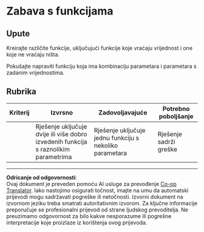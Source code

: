 <!--
CO_OP_TRANSLATOR_METADATA:
{
  "original_hash": "8973f96157680a13e9446e4bb540ee57",
  "translation_date": "2025-08-27T22:37:38+00:00",
  "source_file": "2-js-basics/2-functions-methods/assignment.md",
  "language_code": "hr"
}
-->
# Zabava s funkcijama

## Upute

Kreirajte različite funkcije, uključujući funkcije koje vraćaju vrijednost i one koje ne vraćaju ništa.

Pokušajte napraviti funkciju koja ima kombinaciju parametara i parametara s zadanim vrijednostima.

## Rubrika

| Kriterij | Izvrsno                                                                               | Zadovoljavajuće                                                  | Potrebno poboljšanje |
| -------- | ------------------------------------------------------------------------------------- | ---------------------------------------------------------------- | --------------------- |
|          | Rješenje uključuje dvije ili više dobro izvedenih funkcija s raznolikim parametrima  | Rješenje uključuje jednu funkciju s nekoliko parametara          | Rješenje sadrži greške |

---

**Odricanje od odgovornosti**:  
Ovaj dokument je preveden pomoću AI usluge za prevođenje [Co-op Translator](https://github.com/Azure/co-op-translator). Iako nastojimo osigurati točnost, imajte na umu da automatski prijevodi mogu sadržavati pogreške ili netočnosti. Izvorni dokument na izvornom jeziku treba smatrati autoritativnim izvorom. Za ključne informacije preporučuje se profesionalni prijevod od strane ljudskog prevoditelja. Ne preuzimamo odgovornost za bilo kakve nesporazume ili pogrešne interpretacije koje proizlaze iz korištenja ovog prijevoda.